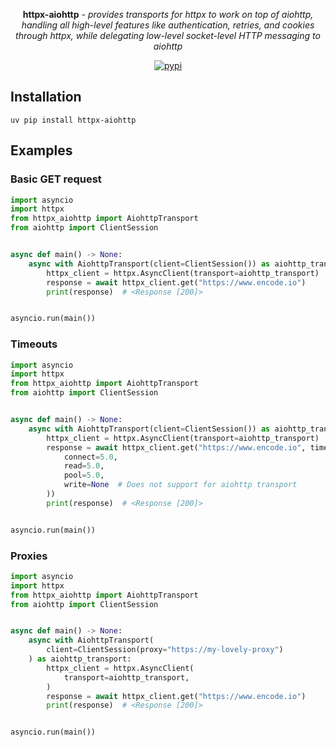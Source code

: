 
<p align="center"><strong>httpx-aiohttp</strong> <em>- provides transports for httpx to work on top of aiohttp, handling all high-level features like authentication, retries, and cookies through httpx, while delegating low-level socket-level HTTP messaging to aiohttp</em></p>

<p align="center">

  <a href="https://pypi.org/project/httpx-aiohttp">
      <img src="https://img.shields.io/pypi/v/httpx-aiohttp.svg" alt="pypi">
  </a>
</p>

## Installation

```shell
uv pip install httpx-aiohttp
```

## Examples

### Basic GET request

```python
import asyncio
import httpx
from httpx_aiohttp import AiohttpTransport
from aiohttp import ClientSession


async def main() -> None:
    async with AiohttpTransport(client=ClientSession()) as aiohttp_transport:
        httpx_client = httpx.AsyncClient(transport=aiohttp_transport)
        response = await httpx_client.get("https://www.encode.io")
        print(response)  # <Response [200]>


asyncio.run(main())
```

### Timeouts

```python
import asyncio
import httpx
from httpx_aiohttp import AiohttpTransport
from aiohttp import ClientSession


async def main() -> None:
    async with AiohttpTransport(client=ClientSession()) as aiohttp_transport:
        httpx_client = httpx.AsyncClient(transport=aiohttp_transport)
        response = await httpx_client.get("https://www.encode.io", timeout=httpx.Timeout(
            connect=5.0,
            read=5.0,
            pool=5.0,
            write=None  # Does not support for aiohttp transport
        ))
        print(response)  # <Response [200]>


asyncio.run(main())
```

### Proxies

```python
import asyncio
import httpx
from httpx_aiohttp import AiohttpTransport
from aiohttp import ClientSession


async def main() -> None:
    async with AiohttpTransport(
        client=ClientSession(proxy="https://my-lovely-proxy")
    ) as aiohttp_transport:
        httpx_client = httpx.AsyncClient(
            transport=aiohttp_transport,
        )
        response = await httpx_client.get("https://www.encode.io")
        print(response)  # <Response [200]>


asyncio.run(main())
```
